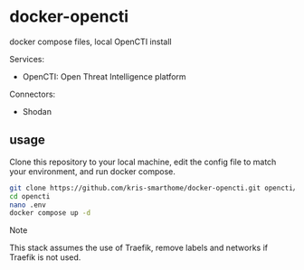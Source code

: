 # docker-opencti
docker compose files, local OpenCTI install 

Services:
- OpenCTI: Open Threat Intelligence platform

Connectors:
- Shodan

## usage
Clone this repository to your local machine, edit the config file to match your environment, and run docker compose.

```bash
git clone https://github.com/kris-smarthome/docker-opencti.git opencti/
cd opencti
nano .env
docker compose up -d
```

> [!NOTE]
> This stack assumes the use of Traefik, remove labels and networks if Traefik is not used. 

